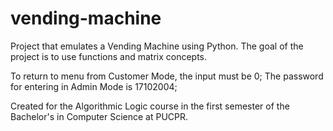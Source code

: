 # vending-machine
Project that emulates a Vending Machine using Python. The goal of the project is to use functions and matrix concepts.

To return to menu from Customer Mode, the input must be 0;
The password for entering in Admin Mode is 17102004;

Created for the Algorithmic Logic course in the first semester of the Bachelor's in Computer Science at PUCPR.
